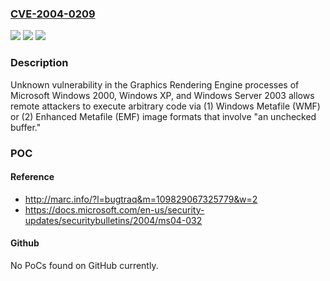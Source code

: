 ### [CVE-2004-0209](https://cve.mitre.org/cgi-bin/cvename.cgi?name=CVE-2004-0209)
![](https://img.shields.io/static/v1?label=Product&message=n%2Fa&color=blue)
![](https://img.shields.io/static/v1?label=Version&message=n%2Fa&color=blue)
![](https://img.shields.io/static/v1?label=Vulnerability&message=n%2Fa&color=brighgreen)

### Description

Unknown vulnerability in the Graphics Rendering Engine processes of Microsoft Windows 2000, Windows XP, and Windows Server 2003 allows remote attackers to execute arbitrary code via (1) Windows Metafile (WMF) or (2) Enhanced Metafile (EMF) image formats that involve "an unchecked buffer."

### POC

#### Reference
- http://marc.info/?l=bugtraq&m=109829067325779&w=2
- https://docs.microsoft.com/en-us/security-updates/securitybulletins/2004/ms04-032

#### Github
No PoCs found on GitHub currently.

